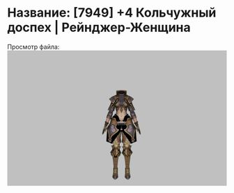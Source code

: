 # Название: [7949] +4 Кольчужный доспех | Рейнджер-Женщина

Просмотр файла:
![p030002.png](p030002.png)